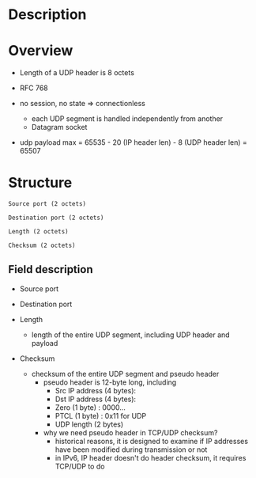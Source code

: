 # Description


# Overview
* Length of a UDP header is 8 octets

* RFC 768

* no session, no state => connectionless
    * each UDP segment is handled independently from another
    * Datagram socket

* udp payload max = 65535 - 20 (IP header len) - 8 (UDP header len) = 65507

# Structure

    Source port (2 octets)

    Destination port (2 octets)

    Length (2 octets)

    Checksum (2 octets)

## Field description
* Source port

* Destination port

* Length
    * length of the entire UDP segment, including UDP header and payload

* Checksum
    * checksum of the entire UDP segment and pseudo header
        * pseudo header is 12-byte long, including
            * Src IP address (4 bytes):
            * Dst IP address (4 bytes):
            * Zero           (1 byte) : 0000...
            * PTCL           (1 byte) : 0x11 for UDP
            * UDP length     (2 bytes)
        * why we need pseudo header in TCP/UDP checksum?
            * historical reasons, it is designed to examine if IP addresses have been modified during transmission or not
            * in IPv6, IP header doesn't do header checksum, it requires TCP/UDP to do
